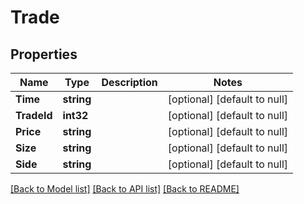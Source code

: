 # Trade

## Properties
Name | Type | Description | Notes
------------ | ------------- | ------------- | -------------
**Time** | **string** |  | [optional] [default to null]
**TradeId** | **int32** |  | [optional] [default to null]
**Price** | **string** |  | [optional] [default to null]
**Size** | **string** |  | [optional] [default to null]
**Side** | **string** |  | [optional] [default to null]

[[Back to Model list]](../README.md#documentation-for-models) [[Back to API list]](../README.md#documentation-for-api-endpoints) [[Back to README]](../README.md)


